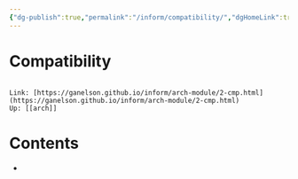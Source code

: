 ```yaml
---
{"dg-publish":true,"permalink":"/inform/compatibility/","dgHomeLink":true,"dgPassFrontmatter":false}
---
```


# Compatibility
```ad-info

Link: [https://ganelson.github.io/inform/arch-module/2-cmp.html](https://ganelson.github.io/inform/arch-module/2-cmp.html)
Up: [[arch]]
```

# Contents
- 